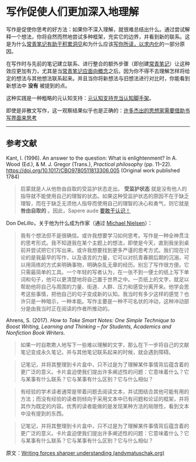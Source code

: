 # 写作促使人们更加深入地理解

写作是促使你思考的好方法：如果你不深入理解，就很难总结出什么。通过尝试解释一个想法，你将自然而然地尝试多种框架，充实它的边界，并看到新的联系。这是为什么[常青笔记有助于积累洞见](https://notes.andymatuschak.org/z6cFzJWgj9vZpnrQsjrZ8yCNREzCTgyFeVZTb)和为什么应该[写你所读，以求内化](https://notes.andymatuschak.org/zg3fYweZpbHeBTpcYke5mF4ZfrJutYcQEtFo)的一部分原因。

在写作时与先前的笔记建立联系、进行整合的额外步骤（即创建[常青笔记](https://notes.andymatuschak.org/z4SDCZQeRo4xFEQ8H4qrSqd68ucpgE6LU155C)）让这种效应更加有力，尤其是当[常青笔记应面向概念](https://notes.andymatuschak.org/z6bci25mVUBNFdVWSrQNKr6u7AZ1jFzfTVbMF)之后。因为你不得不去理解怎样将给定的想法与其他想法联系起来。并且当你将新想法与旧想法进行对比时，你能看到新想法中 **没有** 被提到的点。

这种实践是一种粗略的元认知支持：[元认知支持充当认知脚手架](https://notes.andymatuschak.org/z4qFtxPZi21DKoLruHcmsocee1YnZy9JMArb6)。

即使是非散文写作，这一观察结果似乎也是正确的：[许多杰出的思想家需要借助书写界面来思考](https://notes.andymatuschak.org/z5WDNZizsbAzE1p2BLwr339fV4TCpzNvaztP2)

------

## 参考文献

Kant, I. (1996). An answer to the question: What is enlightenment? In A. Wood (Ed.), & M. J. Gregor (Trans.), *Practical philosophy* (pp. 11–22). https://doi.org/10.1017/CBO9780511813306.005 (Original work published 1784)

> 启蒙就是人从他咎由自取的受监护状态走出。 **受监护状态** 就是没有他人的指导就不能使用自己的理智的状态。如果这种受监护状态的原因不在于缺乏理智，而在于缺乏无须他人指导而使用自己的理智的决心和勇气，则它就是 **咎由自取的** 。因此，Sapere aude [要敢于认识！](https://notes.andymatuschak.org/z8q1K5a8i95qARkpFwS45qqtQzM8th82TkeUg)

Don DeLillo，关于他为什么成为作家（通过 [Michael Nielsen]( https://notes.andymatuschak.org/zgix4jsevuq5qwqf6xy3y2xoospktjfp9va)）：

> 我有个想法但不是很确信。或许我想要学习如何思考。写作是一种全神贯注的思考形式。我不知道我在某个主题上的想法，即使是今天，直到我坐到桌前并尝试把它们写出来。或许我想要找到更多严谨的思考方式。我们现在讨论的是我最早的写作，以及语言的力量，它可以对抗青春期后期的沉溺，可以用简练的方式来明确事物，明确杂乱无章的经历。别忘了写作很方便。它只需最简单的工具。一个年轻的写者认为，在一张不到一便士的纸上写下单词和句子，他可以更清楚地将自己置于世界之中。一页纸上的文字，就足以帮助他将自己与周围的力量、街道、人群、压力和感受分离开来。他学会思考这些事情，把他自己的句子变成新的认知。我当时有多少这样的感觉？也许只是一种暗示，一种本能。写作主要是一种不可名状的冲动，这种冲动部分是由我当时正在阅读的作者所推动的。

Ahrens, S. (2017). *How to Take Smart Notes: One Simple Technique to Boost Writing, Learning and Thinking – for Students, Academics and Nonfiction Book Writers*.

> 如果一时自欺欺人地写下一些难以理解的文字，那么在下一步将自己的文献笔记变成永久笔记，并与其他笔记联系起来的时候，就会遇到障碍。

> 记笔记，并将其整理到卡片盒中，只不过是为了理解某件事情背后蕴含着的更广泛的意义。卡片盒迫使我们提出许多阐述性的问题：它意味着什么？它与某事有什么联系？它与某事有什么区别？它与什么相似？

> 有经验的学术读者通常是带着问题去阅读文本，并试图结合其他可能有用的方法；而没有经验的读者则倾向于采用文本中已有问题和论证的框架，并将其作为既定的内容。优秀的读者能做的是发现某种方法的局限性，看到文本中没有提到的东西。

> 记笔记，并将其整理到卡片盒中，只不过是为了理解某件事情背后蕴含着的更广泛的意义。卡片盒迫使我们提出许多阐述性的问题：它意味着什么？它与某事有什么联系？它与某事有什么区别？它与什么相似？

原文：[Writing forces sharper understanding (andymatuschak.org)](https://notes.andymatuschak.org/z8q1K5a8i95qARkpFwS45qqtQzM8th82TkeUg)